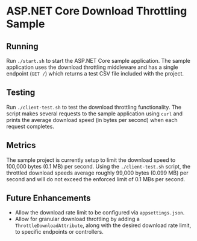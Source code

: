 # ASP.NET Core Download Throttling Sample

## Running

Run `./start.sh` to start the ASP.NET Core sample application. The sample application uses the download throttling middleware and has a single endpoint (`GET /`) which returns a test CSV file included with the project.

## Testing

Run `./client-test.sh` to test the download throttling functionality. The script makes several requests to the sample application using `curl` and prints the average download speed (in bytes per second) when each request completes.

## Metrics

The sample project is currently setup to limit the download speed to 100,000 bytes (0.1 MB) per second. Using the `./client-test.sh` script, the throttled download speeds average roughly 99,000 bytes (0.099 MB) per second and will do not exceed the enforced limit of 0.1 MBs per second.

## Future Enhancements

- Allow the download rate limit to be configured via `appsettings.json`.
- Allow for granular download throttling by adding a `ThrottleDownloadAttribute`, along with the desired download rate limit, to specific endpoints or controllers.
